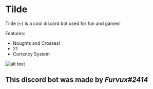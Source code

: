 Tilde 
=
Tilde (**~**) is a cool discord bot used for fun and games!

Features:
  -  Noughts and Crosses!
  -  21
  -  Currency System
  
  
![alt text][logo]

[logo]: https://cdn.glitch.com/7c08abf0-ddf5-47e3-9799-3511737f8af0%2Fimage.png?1520494401370 "Tilder"

This discord bot was made by _Furvux#2414_
------------------------------------------